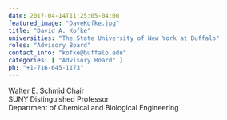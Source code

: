 ```yaml
---
date: 2017-04-14T11:25:05-04:00
featured_image: "DaveKofke.jpg"
title: "David A. Kofke"
universities: "The State University of New York at Buffalo"
roles: "Advisory Board"
contact_info: "kofke@buffalo.edu"
categories: [ "Advisory Board" ]
ph: "+1-716-645-1173"
---
```


Walter E. Schmid Chair\
SUNY Distinguished Professor\
Department of Chemical and Biological Engineering




